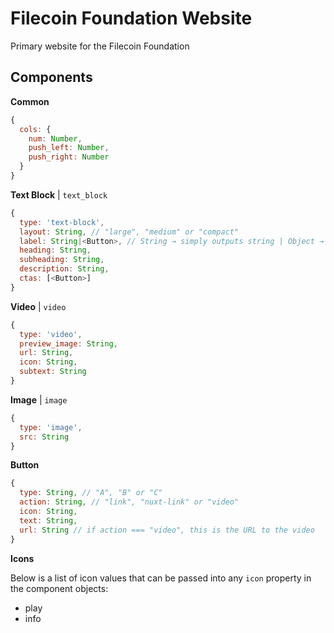 # Filecoin Foundation Website

Primary website for the Filecoin Foundation

## Components

**Common**

```js
{
  cols: {
    num: Number,
    push_left: Number,
    push_right: Number
  }
}
```

**Text Block** | `text_block`

```js
{
  type: 'text-block',
  layout: String, // "large", "medium" or "compact"
  label: String|<Button>, // String → simply outputs string | Object → <Button> component is outputted
  heading: String,
  subheading: String,
  description: String,
  ctas: [<Button>]
}
```

**Video** | `video`

```js
{
  type: 'video',
  preview_image: String,
  url: String,
  icon: String,
  subtext: String
}
```

**Image** | `image`

```js
{
  type: 'image',
  src: String
}
```

**Button**

```js
{
  type: String, // "A", "B" or "C"
  action: String, // "link", "nuxt-link" or "video"
  icon: String,
  text: String,
  url: String // if action === "video", this is the URL to the video
}
```

**Icons**

Below is a list of icon values that can be passed into any `icon` property in the component objects:

- play
- info
